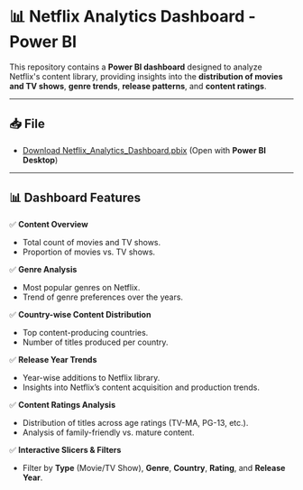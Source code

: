 # 📊 Netflix Analytics Dashboard - Power BI

This repository contains a **Power BI dashboard** designed to analyze Netflix's content library, providing insights into the **distribution of movies and TV shows**, **genre trends**, **release patterns**, and **content ratings**.

---

## 📥 File

- [Download Netflix_Analytics_Dashboard.pbix](Netflix_Analytics_Dashboard.pbix) (Open with **Power BI Desktop**)

---

## 📊 Dashboard Features

✅ **Content Overview**  
- Total count of movies and TV shows.  
- Proportion of movies vs. TV shows.  

✅ **Genre Analysis**  
- Most popular genres on Netflix.  
- Trend of genre preferences over the years.  

✅ **Country-wise Content Distribution**  
- Top content-producing countries.  
- Number of titles produced per country.  

✅ **Release Year Trends**  
- Year-wise additions to Netflix library.  
- Insights into Netflix’s content acquisition and production trends.  

✅ **Content Ratings Analysis**  
- Distribution of titles across age ratings (TV-MA, PG-13, etc.).  
- Analysis of family-friendly vs. mature content.  

✅ **Interactive Slicers & Filters**  
- Filter by **Type** (Movie/TV Show), **Genre**, **Country**, **Rating**, and **Release Year**.
